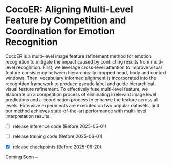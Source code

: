 # CocoER: Aligning Multi-Level Feature by Competition and Coordination for Emotion Recognition
CocoER is a multi-level image feature refinement method for emotion recognition to mitigate the impact caused by conflicting results from multi-level recognition. First, we leverage cross-level  attention to improve visual feature consistency between hierarchically cropped head, body and context windows.  Then, vocabulary informed alignment is incorporated into the recognition framework to produce pseudo label and guide hierarchical visual feature refinement. To effectively fuse multi-level feature, we elaborate on a competition process of eliminating irrelevant  image level predictions and a coordination process to enhance the  feature across all levels. Extensive experiments are executed on two popular datasets, and our method achieves  state-of-the-art performance with  multi-level interpretation results.


- [ ] release inference code (Before 2025-05-01)
- [ ] release training code (Before  2025-06-01)
- [x] release checkpoints (Before  2025-06-20)


Coming Soon ~
